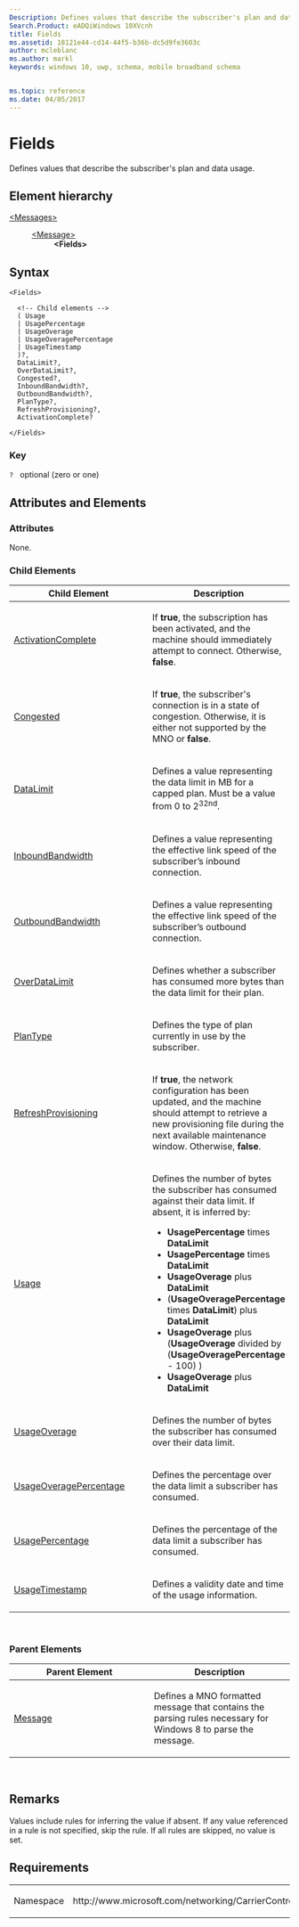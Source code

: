 ```yaml
---
Description: Defines values that describe the subscriber's plan and data usage.
Search.Product: eADQiWindows 10XVcnh
title: Fields
ms.assetid: 18121e44-cd14-44f5-b36b-dc5d9fe3603c
author: mcleblanc
ms.author: markl
keywords: windows 10, uwp, schema, mobile broadband schema


ms.topic: reference
ms.date: 04/05/2017
---
```


# Fields


Defines values that describe the subscriber's plan and data usage.

## Element hierarchy

<dl>
<dt><a href="element-messages.md">&lt;Messages&gt;</a></dt>
<dd>
<dl>
<dt><a href="element-message.md">&lt;Message&gt;</a></dt>
<dd><b>&lt;Fields&gt;</b></dd>
</dl>
</dd>
</dl>

## Syntax

``` syntax
<Fields>

  <!-- Child elements -->
  ( Usage
  | UsagePercentage
  | UsageOverage
  | UsageOveragePercentage
  | UsageTimestamp
  )?,
  DataLimit?,
  OverDataLimit?,
  Congested?,
  InboundBandwidth?,
  OutboundBandwidth?,
  PlanType?,
  RefreshProvisioning?,
  ActivationComplete?

</Fields>
```

### Key

`?`   optional (zero or one)

## Attributes and Elements


### Attributes

None.

### Child Elements

<table>
<colgroup>
<col width="50%" />
<col width="50%" />
</colgroup>
<thead>
<tr class="header">
<th>Child Element</th>
<th>Description</th>
</tr>
</thead>
<tbody>
<tr class="odd">
<td><a href="element-activationcomplete.md">ActivationComplete</a> </td>
<td><p>If <strong>true</strong>, the subscription has been activated, and the machine should immediately attempt to connect. Otherwise, <strong>false</strong>.</p></td>
</tr>
<tr class="even">
<td><a href="element-congested.md">Congested</a> </td>
<td><p>If <strong>true</strong>, the subscriber's connection is in a state of congestion. Otherwise, it is either not supported by the MNO or <strong>false</strong>.</p></td>
</tr>
<tr class="odd">
<td><a href="element-datalimit.md">DataLimit</a> </td>
<td><p>Defines a value representing the data limit in MB for a capped plan. Must be a value from 0 to 2<sup>32nd</sup>.</p></td>
</tr>
<tr class="even">
<td><a href="element-inboundbandwidth.md">InboundBandwidth</a> </td>
<td><p>Defines a value representing the effective link speed of the subscriber’s inbound connection.</p></td>
</tr>
<tr class="odd">
<td><a href="element-outboundbandwidth.md">OutboundBandwidth</a> </td>
<td><p>Defines a value representing the effective link speed of the subscriber’s outbound connection.</p></td>
</tr>
<tr class="even">
<td><a href="element-overdatalimit.md">OverDataLimit</a> </td>
<td><p>Defines whether a subscriber has consumed more bytes than the data limit for their plan.</p></td>
</tr>
<tr class="odd">
<td><a href="element-plantype.md">PlanType</a> </td>
<td><p>Defines the type of plan currently in use by the subscriber.</p></td>
</tr>
<tr class="even">
<td><a href="element-refreshprovisioning.md">RefreshProvisioning</a> </td>
<td><p>If <strong>true</strong>, the network configuration has been updated, and the machine should attempt to retrieve a new provisioning file during the next available maintenance window. Otherwise, <strong>false</strong>.</p></td>
</tr>
<tr class="odd">
<td><a href="element-usage.md">Usage</a> </td>
<td><p>Defines the number of bytes the subscriber has consumed against their data limit. If absent, it is inferred by:</p>
<ul>
<li><strong>UsagePercentage</strong> times <strong>DataLimit</strong></li>
<li><strong>UsagePercentage</strong> times <strong>DataLimit</strong></li>
<li><strong>UsageOverage</strong> plus <strong>DataLimit</strong></li>
<li>(<strong>UsageOveragePercentage</strong> times <strong>DataLimit</strong>) plus <strong>DataLimit</strong></li>
<li><strong>UsageOverage</strong> plus (<strong>UsageOverage</strong> divided by (<strong>UsageOveragePercentage</strong> - 100) )</li>
<li><strong>UsageOverage</strong> plus <strong>DataLimit</strong></li>
</ul></td>
</tr>
<tr class="even">
<td><a href="element-usageoverage.md">UsageOverage</a> </td>
<td><p>Defines the number of bytes the subscriber has consumed over their data limit.</p></td>
</tr>
<tr class="odd">
<td><a href="element-usageoveragepercentage.md">UsageOveragePercentage</a> </td>
<td><p>Defines the percentage over the data limit a subscriber has consumed.</p></td>
</tr>
<tr class="even">
<td><a href="element-usagepercentage.md">UsagePercentage</a> </td>
<td><p>Defines the percentage of the data limit a subscriber has consumed.</p></td>
</tr>
<tr class="odd">
<td><a href="element-usagetimestamp.md">UsageTimestamp</a> </td>
<td><p>Defines a validity date and time of the usage information.</p></td>
</tr>
</tbody>
</table>

 

### Parent Elements

<table>
<colgroup>
<col width="50%" />
<col width="50%" />
</colgroup>
<thead>
<tr class="header">
<th>Parent Element</th>
<th>Description</th>
</tr>
</thead>
<tbody>
<tr class="odd">
<td><a href="element-message.md">Message</a> </td>
<td><p>Defines a MNO formatted message that contains the parsing rules necessary for Windows 8 to parse the message.</p></td>
</tr>
</tbody>
</table>

 

## Remarks

Values include rules for inferring the value if absent. If any value referenced in a rule is not specified, skip the rule. If all rules are skipped, no value is set.

## Requirements

<table>
<colgroup>
<col width="50%" />
<col width="50%" />
</colgroup>
<tbody>
<tr class="odd">
<td><p>Namespace</p></td>
<td><p>http://www.microsoft.com/networking/CarrierControl/WWAN/v1</p></td>
</tr>
</tbody>
</table>

 

 



